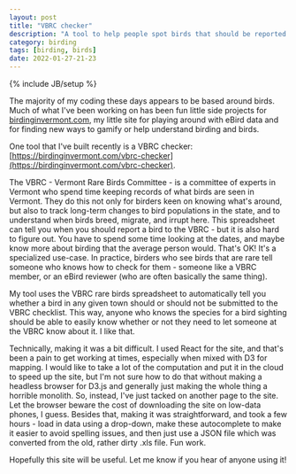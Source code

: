 ```yaml
---
layout: post
title: "VBRC checker"
description: "A tool to help people spot birds that should be reported to the Vermont Rare Birds Committee"
category: birding
tags: [birding, birds]
date: 2022-01-27-21-23
---
```

{% include JB/setup %}

The majority of my coding these days appears to be based around birds. Much of what I've been working on has been fun little side projects for [birdinginvermont.com](https://birdinginvermont.com), my little site for playing around with eBird data and for finding new ways to gamify or help understand birding and birds.

One tool that I've built recently is a VBRC checker: [https://birdinginvermont.com/vbrc-checker](https://birdinginvermont.com/vbrc-checker).

The VBRC - Vermont Rare Birds Committee - is a committee of experts in Vermont who spend time keeping records of what birds are seen in Vermont. They do this not only for birders keen on knowing what's around, but also to track long-term changes to bird populations in the state, and to understand when birds breed, migrate, and irrupt here. This spreadsheet can tell you when you should report a bird to the VBRC - but it is also hard to figure out. You have to spend some time looking at the dates, and maybe know more about birding that the average person would. That's OK! It's a specialized use-case. In practice, birders who see birds that are rare tell someone who knows how to check for them - someone like a VBRC member, or an eBird reviewer (who are often basically the same thing).

My tool uses the VBRC rare birds spreadsheet to automatically tell you whether a bird in any given town should or should not be submitted to the VBRC checklist. This way, anyone who knows the species for a bird sighting should be able to easily know whether or not they need to let someone at the VBRC know about it. I like that.

Technically, making it was a bit difficult. I used React for the site, and that's been a pain to get working at times, especially when mixed with D3 for mapping. I would like to take a lot of the computation and put it in the cloud to speed up the site, but I'm not sure how to do that without making a headless browser for D3.js and generally just making the whole thing a horrible monolith. So, instead, I've just tacked on another page to the site. Let the browser beware the cost of downloading the site on low-data phones, I guess. Besides that, making it was straightforward, and took a few hours - load in data using a drop-down, make these autocomplete to make it easier to avoid spelling issues, and then just use a JSON file which was converted from the old, rather dirty .xls file. Fun work.

Hopefully this site will be useful. Let me know if you hear of anyone using it!